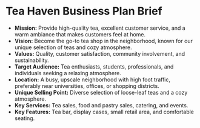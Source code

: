 **Tea Haven Business Plan Brief**
================================

* **Mission:** Provide high-quality tea, excellent customer service, and a warm ambiance that makes customers feel at home.
* **Vision:** Become the go-to tea shop in the neighborhood, known for our unique selection of teas and cozy atmosphere.
* **Values:** Quality, customer satisfaction, community involvement, and sustainability.
* **Target Audience:** Tea enthusiasts, students, professionals, and individuals seeking a relaxing atmosphere.
* **Location:** A busy, upscale neighborhood with high foot traffic, preferably near universities, offices, or shopping districts.
* **Unique Selling Point:** Diverse selection of loose-leaf teas and a cozy atmosphere.
* **Key Services:** Tea sales, food and pastry sales, catering, and events.
* **Key Features:** Tea bar, display cases, small retail area, and comfortable seating.